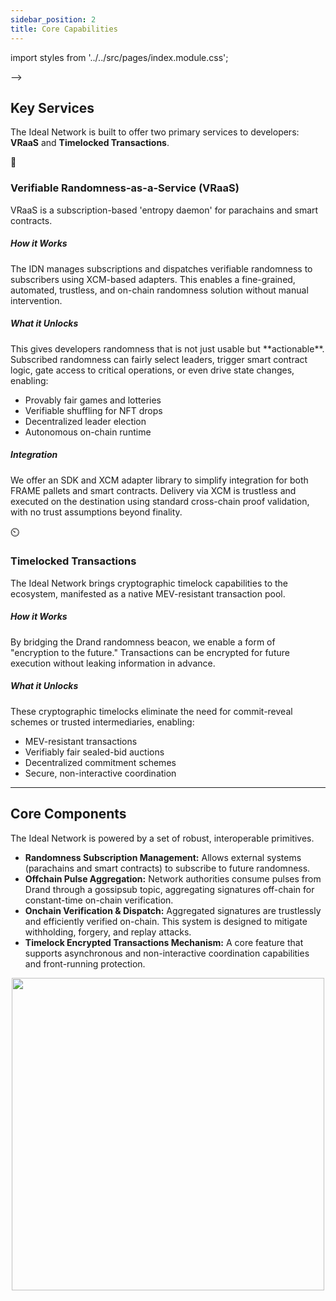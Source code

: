 ```yaml
---
sidebar_position: 2
title: Core Capabilities
---
```


import styles from '../../src/pages/index.module.css';

<!-- 
The Ideal Network (IDN) is a cryptographic coordination layer designed to bring verifiable randomness, timelock encryption, and fair coordination protocols to decentralized systems, starting with the Polkadot ecosystem.

We're starting with a powerful randomness oracle, but our long-term vision is to support practical witness encryption and scalable, privacy-preserving threshold encryption.

---

### Key Services

The Ideal Network is built to offer two primary services to developers: **VRaaS** and **Timelocked Transactions**.

#### 🎲 Verifiable Randomness-as-a-Service (VRaaS)

VRaaS is a subscription-based 'entropy daemon' for parachains and smart contracts.

##### **How it Works:** 
The IDN manages subscriptions and dispatches verifiable randomness to subscribers using XCM-based adapters. This enables a fine-grained, automated, trustless, and on-chain randomness solution without manual intervention.

##### **What it unlocks**

This gives developers randomness that is not just usable but **actionable**. Subscribed randomness can fairly select leaders, trigger smart contract logic, gate access to critical operations, or even drive state changes, enabling:
* Provably fair games and lotteries
* Verifiable shuffling for NFT drops
* Decentralized leader election
* Autonomous on-chain runtime

##### **Integration**

 We offer an SDK and XCM adapter library to simplify integration for both FRAME pallets and smart contracts. Delivery via XCM is trustless and executed on the destination using standard cross-chain proof validation, with no trust assumptions beyond finality.

* _**[Diagram of VRaaS flow here]**_

---

#### ⏲️ Timelocked Transactions

The Ideal Network brings cryptographic timelock capabilities to the ecosystem, manifested as a native MEV-resistant transaction pool.

##### **How it Works**

By bridging the Drand randomness beacon, we enable a form of "encryption to the future." Transactions can be encrypted for future execution without leaking information in advance.

##### **What it unlocks**

These cryptographic timelocks eliminate the need for commit-reveal schemes or trusted intermediaries, enabling:
* MEV-resistant transactions
* Verifiably fair sealed-bid auctions
* Decentralized commitment schemes
* Secure, non-interactive coordination in a decentralized way

---

### Core Components

The Ideal Network is powered by a set of robust, interoperable primitives.

* **Randomness Subscription Management:** Allows external systems (parachains and smart contracts) to subscribe to future randomness.
* **Offchain Pulse Aggregation:** Our network authorities consume pulses from Drand through a gossipsub topic, aggregating signatures off-chain for constant-time verification.
* **Onchain Verification:** Aggregated signatures are trustlessly and efficiently verified on-chain. This system is designed to mitigate withholding, forgery, and replay attacks.
* **Timelock Encrypted Transactions Mechanism:** A core feature that supports asynchronous and non-interactive coordination.

> **Note:** For a deep technical breakdown of these components, see the **How it Works** page in the **Concepts & Technologies** section.

<!-- 
The Ideal Network (IDN) is designed as a cryptographic coordination layer for decentralized systems, starting with the Polkadot ecosystem. It enables verifiable randomness, timelock encryption, and fair coordination protocols, all powered by interoperable cryptographic primitives.

While the initial version of IDN functions as a randomness oracle bridging Drand’s Quicknet to Polkadot, this is only the beginning. Our long-term vision is to support practical witness encryption and scalable, privacy-preserving threshold encryption networks, overcoming the limitations of existing MPC networks.

<p align="center">
  <img src="/img/overview.png" width="500"/>
</p>

<br></br>

<div style={{
  border: '1px solid #ccc',
  padding: '10px',
  borderRadius: '4px'
}}>
    <span>
        <span style={{fontSize: '25px'}}>📄</span> For a detailed technical breakdown of the IDN v0 architecture, see:
    https://hackmd.io/@Y5vcBYL4SyeRG_CqQq0DoQ/HktrQXI2A
    </span>
</div>

## Core Components

- **Randomness Subscription Management**: Allows external systems (like parachains and smart contracts) to subscribe to guaranteed future randomness.
- **Offchain Pulse Ingestion and Aggregation**: Network authorities (collators) consume pulses from Drand through a gossipsub topic maintained by the League of Entropy. Rather than verifying every pulse on-chain (which can be expensive), collators aggregate signatures off-chain, ensuring constant time verification on-chain.
- **Onchain Randomness Verification and Dispatch**: Aggregated signatures are trustlessly and efficiently verified on-chain. The system is careful to mitigate withholding, forgery, and replay attacks. Verified aggregated signatures are dispatched to consumers, who can also efficiently verify correctness.
- **Timelock Encrypted Transactions Mechanism**: The IDN supports timelock encrypted transactions for future Drand rounds, enabling asynchronous and non-interactive coordination capabilities, front-running protection, and temporal privacy-preserving protocols.


### 🎲 VRaaS: Randomness Subscription Mechanism

Verifiable-Randomness-as-a-Service (VRaaS) is a subscription-based 'entropy daemon' for parachains and smart contracts. The IDN manages subscriptions and dispatches pulses of verifiable randomness to subscribers, allowing parachains and smart contracts to subscribe to and receive injected randomness using XCM-based adapters. Subscriptions determine when and where randomness should be delivered, enabling fine-grained, automated, trustless, and on-chain randomness without manual intervention.

[diagram]

For parachain and smart contract developers, this unlocks a new capability, as they acquire randomness that is actionable, not just usable. Subscribed randomness can drive state changes, trigger smart contract logic, or gate access to critical operations, enabling provably fair games, lotteries, auctions, randomness-based governance, and many more protocols requiring fairness or covert coordination.

We offer an SDK and XCM adapter library to simplify integration with the IDN for both FRAME pallets and smart contracts. Developers can easily subscribe to and receive verifiable randomness from the comfort of their own runtime. Delivery via XCM follows finality of the IDN, and messages are trustlessly executed on the destination using standard cross-chain proof validation. No trust assumptions beyond finality and proof verification are required. 
TODO [links?]

### ⏲️ Timelocked Transactions Support
The Drand randomness beacon produces BLS signatures that support timelock encryption, a cryptographic technique that allows for “encryption to the future”. Timelock encryption provides temporal confidentiality, meaning that blockchain transactions can be encrypted for future execution without leaking information in advance. By bridging Drand to Polkadot, the IDN  brings timelocked transaction capabilities to the ecosystem, manifested as a native MEV-resistant transaction pool within the Ideal Network. These cryptographic timelocks eliminate the need for commit-reveal schemes or trusted intermediaries, enabling secure and verifiably fair coordination in a completely decentralized way. 


## Supporting Technologies 

The IDN relies on the Drand distributed randomness beacon as a source of verifiable randomness and leverages the Polkadot relay chain for its efficient BLS signature verification, shared security and easy delivery of cross-chain messages.

### Drand 
Drand is a battle-tested distributed randomness beacon (DRB) operated by a consortium of mutually incentivized node operators called the League of Entropy. More specifically, Drand’s “Quicknet” is a DRB that uses threshold BLS signatures (on curve BLS12-377) using type III pairings. Every three seconds, it outputs unpredictable and unbiased verifiable randomness in the form  of a “pulse”, which contains the current round, signature, and hash of the signature, referred to as randomness. We can efficiently verify the signature by knowing the public key of the beacon and the corresponding round number. 

For a technical overview of Drand, refer to: https://hackmd.io/@cryptoecon/SyLzsm862.
Note: While the IDN currently relies on Drand as a source of verifiable randomness,  this is an intermediate step. Moving forward, future versions of the protocol will adopt a new cryptographic scheme based on “silent” threshold encryption (STE), removing reliance on Drand as a driver of the solution. This innovation will expand the capabilities of the IDN, which we elaborate on in the future work section.

### Polkadot
Polkadot supports efficient on-chain verification of BLS signatures (via bilinear pairings) without needing precompiles. As a result, we are able to efficiently ingest, aggregate, and verify pulses from Drand without expensive cryptographic overhead or offchain verification. In addition to being particularly well suited to efficiently compute pairings, Polkadot’s architecture also provides cross-chain support through cross-chain messages (XCM) to any parachain, enabling a decentralized, cheap and trustless channel through which the IDN can disseminate pulses across the ecosystem. Using DOT as our native currency ensures we can offer a fair and universal price for our system. --> -->

## Key Services

The Ideal Network is built to offer two primary services to developers: **VRaaS** and **Timelocked Transactions**.

<section className={styles.featuresGrid}>
  <article className={styles.featureCard}>
    <div className={styles.featureIcon}>🎲</div>
    <h3>Verifiable Randomness-as-a-Service (VRaaS)</h3>
    <p>VRaaS is a subscription-based 'entropy daemon' for parachains and smart contracts.</p>
    <div className={styles.featureCard}>
      <h5>How it Works</h5>
      <p>The IDN manages subscriptions and dispatches verifiable randomness to subscribers using XCM-based adapters. This enables a fine-grained, automated, trustless, and on-chain randomness solution without manual intervention.</p>
      <h5>What it Unlocks</h5>
      <p>This gives developers randomness that is not just usable but **actionable**. Subscribed randomness can fairly select leaders, trigger smart contract logic, gate access to critical operations, or even drive state changes, enabling:</p>
      <ul className={styles.unlocks}>
        <li>Provably fair games and lotteries</li>
        <li>Verifiable shuffling for NFT drops</li>
        <li>Decentralized leader election</li>
        <li>Autonomous on-chain runtime</li>
      </ul>
      <h5>Integration</h5>
      <p>We offer an SDK and XCM adapter library to simplify integration for both FRAME pallets and smart contracts. Delivery via XCM is trustless and executed on the destination using standard cross-chain proof validation, with no trust assumptions beyond finality.</p>
    </div>
  </article>

  <article className={styles.featureCard}>
    <div className={styles.featureIcon}>⏲️</div>
    <h3>Timelocked Transactions</h3>
    <p>The Ideal Network brings cryptographic timelock capabilities to the ecosystem, manifested as a native MEV-resistant transaction pool.</p>
    <div className={styles.featureCard}>
      <h5>How it Works</h5>
      <p>By bridging the Drand randomness beacon, we enable a form of "encryption to the future." Transactions can be encrypted for future execution without leaking information in advance.</p>
      <h5>What it Unlocks</h5>
      <p>These cryptographic timelocks eliminate the need for commit-reveal schemes or trusted intermediaries, enabling:</p>
      <ul className={styles.unlocks}>
        <li>MEV-resistant transactions</li>
        <li>Verifiably fair sealed-bid auctions</li>
        <li>Decentralized commitment schemes</li>
        <li>Secure, non-interactive coordination</li>
      </ul>
    </div>
  </article>
</section>

---

## Core Components

The Ideal Network is powered by a set of robust, interoperable primitives.
* **Randomness Subscription Management:** Allows external systems (parachains and smart contracts) to subscribe to future randomness.
* **Offchain Pulse Aggregation:** Network authorities consume pulses from Drand through a gossipsub topic, aggregating signatures off-chain for constant-time on-chain verification.
* **Onchain Verification & Dispatch:** Aggregated signatures are trustlessly and efficiently verified on-chain. This system is designed to mitigate withholding, forgery, and replay attacks.
* **Timelock Encrypted Transactions Mechanism:** A core feature that supports asynchronous and non-interactive coordination capabilities and front-running protection.

<p align="center">
  <img src="/img/overview.png" width="500"/>
</p>
